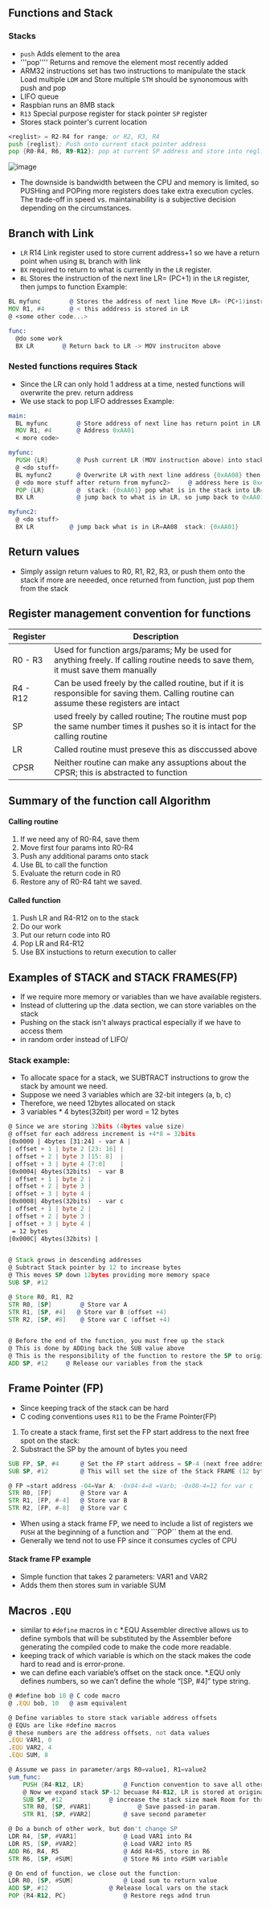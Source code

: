 ## Functions and Stack

### Stacks
* ```push``` Adds element to the area
* '''pop'''' Returns and remove the element most recently added
* ARM32 instructions set has two instructions to manipulate the stack Load multiple ```LDM``` and Store multiple ```STM``` should be synonomous with push and pop
* LIFO queue
* Raspbian runs an 8MB stack
* ```R13``` Special purpose register for stack pointer ```SP``` register
* Stores stack pointer's current location
```asm
<reglist> = R2-R4 for range; or R2, R3, R4
push {reglist}; Push onto current stack pointer address
pop {R0-R4, R6, R9-R12}; pop at current SP address and store into reglist
```
![image](https://github.com/user-attachments/assets/fce4a2bf-8f08-40b7-adf6-ee036b5f16f3)

* The downside is bandwidth between the CPU and memory is limited, so
PUSHing and POPing more registers does take extra execution cycles. The
trade-off in speed vs. maintainability is a subjective decision depending on
the circumstances.

## Branch with Link
* ```LR``` R14 Link register used to store current address+1 so we have a return point when using ```BL``` branch with link
* ```BX``` required to return to what is currently in the ```LR``` register. 
* ```BL``` Stores the instruction of the next line LR= (PC+1) in the ```LR``` register, then jumps to function
Example:
```asm
BL myfunc        @ Stores the address of next line Move LR= (PC+1)instrcution in the LR register, jump to myfunc
MOV R1, #4       @ < this adddress is stored in LR 
@ <some other code...>

func:
  @do some work
  BX LR        @ Return back to LR -> MOV instruciton above
```

### Nested functions requires Stack
* Since the LR can only hold 1 address at a time, nested functions will overwrite the prev. return address
* We use stack to pop LIFO addresses
Example:
```asm
main:
  BL myfunc        @ Store address of next line has return point in LR {0xAA01}, jump to my func
  MOV R1, #4       @ Address 0xAA01
  < more code>

myfunc:            
  PUSH {LR}        @ Push current LR (MOV instruction above) into stack     stack: {0xAA01}
  @ <do stuff>
  BL myfunc2       @ Overwrite LR with next line address {0xAA08} then jump to myfunc2
  @ <do more stuff after return from myfunc2>     @ address here is 0xAA08; after myfunc2 we are here
  POP {LR}         @  stack: {0xAA01} pop what is in the stack into LR=0xAA01
  BX LR            @ jump back to what is in LR, so jump back to 0xAA01

myfunc2:
  @ <do stuff>    
  BX LR          @ jump back what is in LR=AA08  stack: {0xAA01}
```

## Return values 
* Simply assign return values to R0, R1, R2, R3, or push them onto the stack if more are neeeded, once returned from function, just pop them from the stack

## Register management convention for functions
| Register | Description |
| -------- | ----------- |
| R0 - R3 | Used for function args/params; My be used for anything freely. If calling routine needs to save them, it must save them manually |
| R4 - R12 | Can be used freely by the called routine, but if it is responsible for saving them. Calling routine can assume these registers are intact |
| SP | used freely by called routine; The routine must pop the same number times it pushes so it is intact for the calling routine |
| LR | Called routine must preseve this as disccussed above |
| CPSR | Neither routine can make any assuptions about the CPSR; this is abstracted to function |

## Summary of the function call Algorithm
#### Calling routine
1. If we need any of R0-R4, save them
2. Move first four params into R0-R4
3. Push any additional params onto stack
4. Use BL to call the function
5. Evaluate the return code in R0
6. Restore any of R0-R4  taht we saved.

#### Called function
1. Push LR and R4-R12 on to the stack
2. Do our work
3. Put our return code into R0
4. Pop LR and R4-R12
5. Use BX instuctions to return execution to caller

## Examples of STACK and STACK FRAMES(FP)

 * If we require more memory or variables than we have available registers.
 * Instead of cluttering up the .data section, we can store variables on the stack
 * Pushing on the stack isn't always practical especially if we have to access them
 * in random order instead of LIFO/


### Stack example: 
* To allocate space for a stack, we SUBTRACT instructions to grow the stack by amount we need.
* Suppose we need 3 variables which are 32-bit integers (a, b, c) 
* Therefore, we need 12bytes allocated on stack 
* 3 variables * 4 bytes(32bit) per word = 12 bytes 

```asm 
@ Since we are storing 32bits (4bytes value size)
@ offset for each address increment is +4*8 = 32bits
|0x0000 | 4bytes [31:24] - var A |
| offset + 1 | byte 2 [23: 16] |
| offset + 2 | byte 3 [15: 8]  |
| offset + 3 | byte 4 [7:0]    |
|0x0004| 4bytes(32bits)  - var B
| offset + 1 | byte 2 |
| offset + 2 | byte 3 |
| offset + 3 | byte 4 |
|0x0008| 4bytes(32bits)  - var c
| offset + 1 | byte 2 |
| offset + 2 | byte 3 |
| offset + 3 | byte 4 |
 = 12 bytes 
|0x000C| 4bytes(32bits) |


@ Stack grows in descending addresses
@ Subtract Stack pointer by 12 to increase bytes
@ This moves SP down 12bytes providing more memory space
SUB SP, #12

@ Store R0, R1, R2
STR R0, [SP] 		@ Store var A
STR R1, [SP, #4]   @ Store var B (offset +4)
STR R2, [SP, #8]  	@ Store var C (offset +4)			


@ Before the end of the function, you must free up the stack
@ This is done by ADDing back the SUB value above
@ This is the responsibility of the function to restore the SP to original state
ADD SP, #12		@ Release our variables from the stack
```


## Frame Pointer (FP)
* Since keeping track of the stack can be hard
* C coding conventions uses ```R11``` to be the Frame Pointer(FP)
1. To create a stack frame, first set the FP start address to the next free spot on the stack:
2. Substract the SP by the amount of bytes you need

```asm
SUB FP, SP, #4		@ Set the FP start address = SP-4 (next free address spot on new allocated stack)
SUB SP, #12			@ This will set the size of the Stack FRAME (12 bytes)

@ FP =start address -04=Var A; -0x04-4=8 =Varb; -0x08-4=12 for var c
STR R0, [FP]		@ Store var A
STR R1, [FP, #-4] 	@ Store var B
STR R2, [FP, #-8]	@ Store var C
```
* When using a stack frame FP, we need to include a list of registers we ```PUSH``` at the beginning
of a function and ```POP`` them at the end.
* Generally we tend not to use FP since it consumes cycles of CPU

#### Stack frame FP example
* Simple function that takes 2 parameters: VAR1 and VAR2
* Adds them then stores sum in variable SUM


## Macros ```.EQU```
* similar to ```#define``` macros in c
*.EQU Assembler directive allows us to define symbols that will be substituted by the Assembler
before generating the compiled code to make the code more readable. 
* keeping track of which variable is which on the stack makes the code hard to read and is error-prone. 
* we can define each variable’s offset on the stack once.
*.EQU only defines numbers, so we can’t define the whole “[SP, #4]” type string.

```asm
@ #define bob 10 @ C code macro
@ .EQU bob, 10   @ asm equivalent

@ Define variables to store stack variable address offsets
@ EQUs are like #define macros 
@ these numbers are the address offsets, not data values
.EQU VAR1, 0
.EQU VAR2, 4
.EQU SUM, 8

@ Assume we pass in parameter/args R0=value1, R1=value2
sum_func: 
	PUSH {R4-R12, LR}			@ Function convention to save all other registers from prev function first,
	@ Now we expand stack SP-12 becuase R4-R12, LR is stored at original SP address.
	SUB SP, #12				@ increase the stack size maek Room for three 32-bit values 4bytes *3=12bytes
	STR R0, [SP, #VAR1] 			@ Save passed-in param.
	STR R1, [SP, #VAR2]			@ save second parameter

@ Do a bunch of other work, but don't change SP
LDR R4, [SP, #VAR1]				@ Load VAR1 into R4
LDR R5, [SP, #VAR2]				@ Load VAR2 into R5
ADD R6, R4, R5					@ Add R4+R5, store in R6
STR R6, [SP, #SUM]				@ Store R6 into #SUM variable

@ On end of function, we close out the function:
LDR R0, [SP, #SUM]				@ Load sum to return value
ADD SP, #12					@ Release local vars on the stack
POP {R4-R12, PC}				@ Restore regs adnd trun 
```










  
